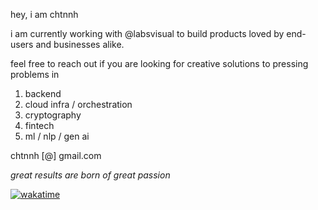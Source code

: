 hey, i am chtnnh

i am currently working with @labsvisual to build products loved by end-users and businesses alike.

feel free to reach out if you are looking for creative solutions to pressing problems in
1. backend
2. cloud infra / orchestration
3. cryptography
4. fintech
5. ml / nlp / gen ai

chtnnh [@] gmail.com

_great results are born of great passion_

[![wakatime](https://wakatime.com/badge/user/551bf8f7-544e-4495-be9d-de82cda4385c.svg)](https://wakatime.com/@551bf8f7-544e-4495-be9d-de82cda4385c)
